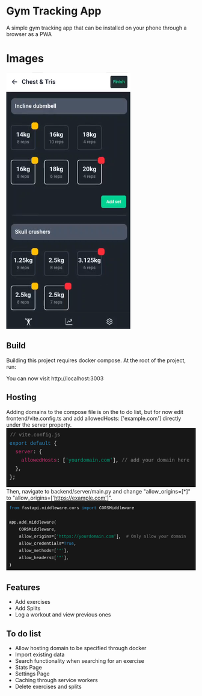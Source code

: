 # Gym Tracking App

A simple gym tracking app that can be installed on your phone through a browser as a PWA

# Images

![Alt text](images/AppImage.png)



## Build
Building this project requires docker compose. At the root of the project, run: 

You can now visit http://localhost:3003

## Hosting

Adding domains to the compose file is on the to do list, but for now edit frontend/vite.config.ts and add allowedHosts: ['example.com'] directly under the server property.
![Alt text](images/viteConfig.png)
Then, navigate to backend/server/main.py and change "allow_origins=[*]" to "allow_origins=['https://example.com']".
![Alt text](images/PythonCORS.png)

## Features

- Add exercises
- Add Splits
- Log a workout and view previous ones

## To do list
- Allow hosting domain to be specified through docker
- Import existing data
- Search functionality when searching for an exercise
- Stats Page
- Settings Page
- Caching through service workers
- Delete exercises and splits


